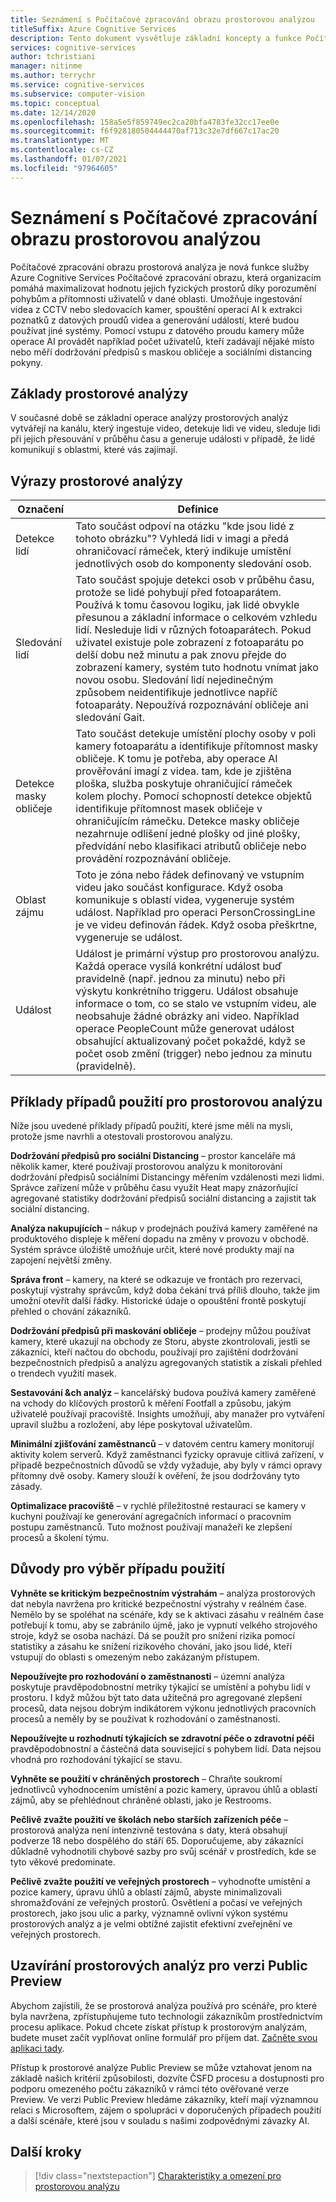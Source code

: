 ```yaml
---
title: Seznámení s Počítačové zpracování obrazu prostorovou analýzou
titleSuffix: Azure Cognitive Services
description: Tento dokument vysvětluje základní koncepty a funkce Počítačové zpracování obrazuho kontejneru prostorových analýz.
services: cognitive-services
author: tchristiani
manager: nitinme
ms.author: terrychr
ms.service: cognitive-services
ms.subservice: computer-vision
ms.topic: conceptual
ms.date: 12/14/2020
ms.openlocfilehash: 158a5e5f859749ec2ca20bfa4783fe32cc17ee0e
ms.sourcegitcommit: f6f928180504444470af713c32e7df667c17ac20
ms.translationtype: MT
ms.contentlocale: cs-CZ
ms.lasthandoff: 01/07/2021
ms.locfileid: "97964605"
---
```

# <a name="introduction-to-computer-vision-spatial-analysis"></a>Seznámení s Počítačové zpracování obrazu prostorovou analýzou

Počítačové zpracování obrazu prostorová analýza je nová funkce služby Azure Cognitive Services Počítačové zpracování obrazu, která organizacím pomáhá maximalizovat hodnotu jejich fyzických prostorů díky porozumění pohybům a přítomnosti uživatelů v dané oblasti. Umožňuje ingestování videa z CCTV nebo sledovacích kamer, spouštění operací AI k extrakci poznatků z datových proudů videa a generování událostí, které budou používat jiné systémy. Pomocí vstupu z datového proudu kamery může operace AI provádět například počet uživatelů, kteří zadávají nějaké místo nebo měří dodržování předpisů s maskou obličeje a sociálními distancing pokyny.

## <a name="the-basics-of-spatial-analysis"></a>Základy prostorové analýzy

V současné době se základní operace analýzy prostorových analýz vytvářejí na kanálu, který ingestuje video, detekuje lidi ve videu, sleduje lidi při jejich přesouvání v průběhu času a generuje události v případě, že lidé komunikují s oblastmi, které vás zajímají.

## <a name="spatial-analysis-terms"></a>Výrazy prostorové analýzy

| Označení | Definice |
|------|------------|
| Detekce lidí | Tato součást odpoví na otázku "kde jsou lidé z tohoto obrázku"? Vyhledá lidi v imagi a předá ohraničovací rámeček, který indikuje umístění jednotlivých osob do komponenty sledování osob. |
| Sledování lidí | Tato součást spojuje detekci osob v průběhu času, protože se lidé pohybují před fotoaparátem. Používá k tomu časovou logiku, jak lidé obvykle přesunou a základní informace o celkovém vzhledu lidí. Nesleduje lidi v různých fotoaparátech. Pokud uživatel existuje pole zobrazení z fotoaparátu po delší dobu než minutu a pak znovu přejde do zobrazení kamery, systém tuto hodnotu vnímat jako novou osobu. Sledování lidí nejedinečným způsobem neidentifikuje jednotlivce napříč fotoaparáty. Nepoužívá rozpoznávání obličeje ani sledování Gait. |
| Detekce masky obličeje | Tato součást detekuje umístění plochy osoby v poli kamery fotoaparátu a identifikuje přítomnost masky obličeje. K tomu je potřeba, aby operace AI prověřování imagí z videa. tam, kde je zjištěna ploška, služba poskytuje ohraničující rámeček kolem plochy. Pomocí schopností detekce objektů identifikuje přítomnost masek obličeje v ohraničujícím rámečku. Detekce masky obličeje nezahrnuje odlišení jedné plošky od jiné plošky, předvídání nebo klasifikaci atributů obličeje nebo provádění rozpoznávání obličeje. |
| Oblast zájmu | Toto je zóna nebo řádek definovaný ve vstupním videu jako součást konfigurace. Když osoba komunikuje s oblastí videa, vygeneruje systém událost. Například pro operaci PersonCrossingLine je ve videu definován řádek. Když osoba přeškrtne, vygeneruje se událost. |
| Událost | Událost je primární výstup pro prostorovou analýzu. Každá operace vysílá konkrétní událost buď pravidelně (např. jednou za minutu) nebo při výskytu konkrétního triggeru. Událost obsahuje informace o tom, co se stalo ve vstupním videu, ale neobsahuje žádné obrázky ani video. Například operace PeopleCount může generovat událost obsahující aktualizovaný počet pokaždé, když se počet osob změní (trigger) nebo jednou za minutu (pravidelně). |

## <a name="example-use-cases-for-spatial-analysis"></a>Příklady případů použití pro prostorovou analýzu

Níže jsou uvedené příklady případů použití, které jsme měli na mysli, protože jsme navrhli a otestovali prostorovou analýzu.

**Dodržování předpisů pro sociální Distancing** – prostor kanceláře má několik kamer, které používají prostorovou analýzu k monitorování dodržování předpisů sociálními Distancingy měřením vzdálenosti mezi lidmi. Správce zařízení může v průběhu času využít Heat mapy znázorňující agregované statistiky dodržování předpisů sociální distancing a zajistit tak sociální distancing.

**Analýza nakupujících** – nákup v prodejnách používá kamery zaměřené na produktového displeje k měření dopadu na změny v provozu v obchodě. Systém správce úložiště umožňuje určit, které nové produkty mají na zapojení největší změny.

**Správa front** – kamery, na které se odkazuje ve frontách pro rezervaci, poskytují výstrahy správcům, když doba čekání trvá příliš dlouho, takže jim umožní otevřít další řádky. Historické údaje o opouštění frontě poskytují přehled o chování zákazníků.

**Dodržování předpisů při maskování obličeje** – prodejny můžou používat kamery, které ukazují na obchody ze Storu, abyste zkontrolovali, jestli se zákazníci, kteří načtou do obchodu, používají pro zajištění dodržování bezpečnostních předpisů a analýzu agregovaných statistik a získali přehled o trendech využití masek. 

**Sestavování &ch analýz** – kancelářský budova používá kamery zaměřené na vchody do klíčových prostorů k měření Footfall a způsobu, jakým uživatelé používají pracoviště. Insights umožňují, aby manažer pro vytváření upravil službu a rozložení, aby lépe poskytoval uživatelům.

**Minimální zjišťování zaměstnanců** – v datovém centru kamery monitorují aktivity kolem serverů. Když zaměstnanci fyzicky opravuje citlivá zařízení, v případě bezpečnostních důvodů se vždy vyžaduje, aby byly v rámci opravy přítomny dvě osoby. Kamery slouží k ověření, že jsou dodržovány tyto zásady.

**Optimalizace pracoviště** – v rychlé příležitostné restauraci se kamery v kuchyni používají ke generování agregačních informací o pracovním postupu zaměstnanců. Tuto možnost používají manažeři ke zlepšení procesů a školení týmu.

## <a name="considerations-when-choosing-a-use-case"></a>Důvody pro výběr případu použití

**Vyhněte se kritickým bezpečnostním výstrahám** – analýza prostorových dat nebyla navržena pro kritické bezpečnostní výstrahy v reálném čase. Nemělo by se spoléhat na scénáře, kdy se k aktivaci zásahu v reálném čase potřebují k tomu, aby se zabránilo újmě, jako je vypnutí velkého strojového stroje, když se osoba nachází. Dá se použít pro snížení rizika pomocí statistiky a zásahu ke snížení rizikového chování, jako jsou lidé, kteří vstupují do oblasti s omezeným nebo zakázaným přístupem.

**Nepoužívejte pro rozhodování o zaměstnanosti** – územní analýza poskytuje pravděpodobnostní metriky týkající se umístění a pohybu lidí v prostoru. I když můžou být tato data užitečná pro agregované zlepšení procesů, data nejsou dobrým indikátorem výkonu jednotlivých pracovních procesů a neměly by se používat k rozhodování o zaměstnanosti.

**Nepoužívejte u rozhodnutí týkajících se zdravotní péče o zdravotní péči** pravděpodobnostní a částečná data související s pohybem lidí. Data nejsou vhodná pro rozhodování týkající se stavu.

**Vyhněte se použití v chráněných prostorech** – Chraňte soukromí jednotlivců vyhodnocením umístění a pozic kamery, úpravou úhlů a oblastí zájmů, aby se přehlédnout chráněné oblasti, jako je Restrooms.

**Pečlivě zvažte použití ve školách nebo starších zařízeních péče** – prostorová analýza není intenzivně testována s daty, která obsahují podverze 18 nebo dospělého do stáří 65. Doporučujeme, aby zákazníci důkladně vyhodnotili chybové sazby pro svůj scénář v prostředích, kde se tyto věkové predominate.

**Pečlivě zvažte použití ve veřejných prostorech** – vyhodnoťte umístění a pozice kamery, úpravu úhlů a oblastí zájmů, abyste minimalizovali shromažďování ze veřejných prostorů. Osvětlení a počasí ve veřejných prostorech, jako jsou ulic a parky, významně ovlivní výkon systému prostorových analýz a je velmi obtížné zajistit efektivní zveřejnění ve veřejných prostorech.

## <a name="spatial-analysis-gating-for-public-preview"></a>Uzavírání prostorových analýz pro verzi Public Preview

Abychom zajistili, že se prostorová analýza používá pro scénáře, pro které byla navržena, zpřístupňujeme tuto technologii zákazníkům prostřednictvím procesu aplikace. Pokud chcete získat přístup k prostorovým analýzám, budete muset začít vyplňovat online formulář pro příjem dat. [Začněte svou aplikaci tady](https://forms.office.com/Pages/ResponsePage.aspx?id=v4j5cvGGr0GRqy180BHbRyQZ7B8Cg2FEjpibPziwPcZUNlQ4SEVORFVLTjlBSzNLRlo0UzRRVVNPVy4u).

Přístup k prostorové analýze Public Preview se může vztahovat jenom na základě našich kritérií způsobilosti, dozvíte ČSFD procesu a dostupnosti pro podporu omezeného počtu zákazníků v rámci této ověřované verze Preview. Ve verzi Public Preview hledáme zákazníky, kteří mají významnou relaci s Microsoftem, zájem o spolupráci v doporučených případech použití a další scénáře, které jsou v souladu s našimi zodpovědnými závazky AI.

## <a name="next-steps"></a>Další kroky

> [!div class="nextstepaction"]
> [Charakteristiky a omezení pro prostorovou analýzu](https://docs.microsoft.com/legal/cognitive-services/computer-vision/accuracy-and-limitations?context=%2fazure%2fcognitive-services%2fComputer-vision%2fcontext%2fcontext)
